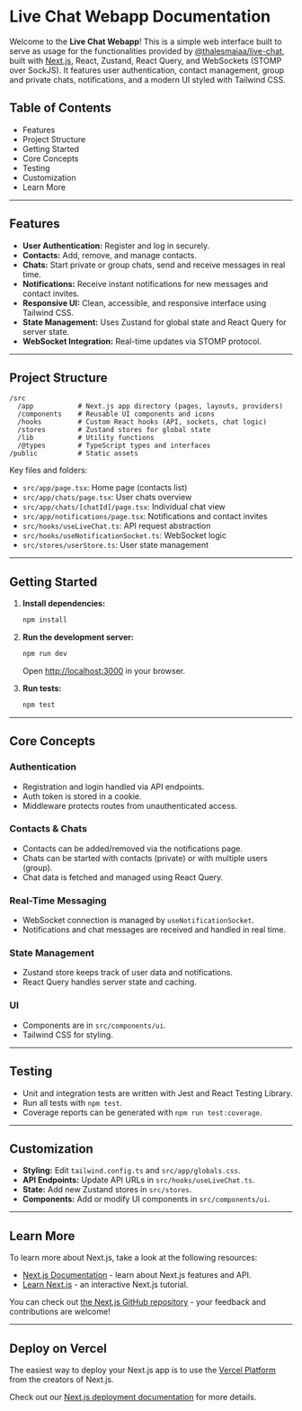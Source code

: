 # Live Chat Webapp Documentation


Welcome to the **Live Chat Webapp**! This is a simple web interface built to serve as usage for the functionalities provided by [@thalesmaiaa/live-chat](https://github.com/thalesmaiaa/live-chat), built with [Next.js](https://nextjs.org), React, Zustand, React Query, and WebSockets (STOMP over SockJS). It features user authentication, contact management, group and private chats, notifications, and a modern UI styled with Tailwind CSS.

## Table of Contents

- Features
- Project Structure
- Getting Started
- Core Concepts
- Testing
- Customization
- Learn More

---

## Features

- **User Authentication:** Register and log in securely.
- **Contacts:** Add, remove, and manage contacts.
- **Chats:** Start private or group chats, send and receive messages in real time.
- **Notifications:** Receive instant notifications for new messages and contact invites.
- **Responsive UI:** Clean, accessible, and responsive interface using Tailwind CSS.
- **State Management:** Uses Zustand for global state and React Query for server state.
- **WebSocket Integration:** Real-time updates via STOMP protocol.

---

## Project Structure

```
/src
  /app           # Next.js app directory (pages, layouts, providers)
  /components    # Reusable UI components and icons
  /hooks         # Custom React hooks (API, sockets, chat logic)
  /stores        # Zustand stores for global state
  /lib           # Utility functions
  /@types        # TypeScript types and interfaces
/public          # Static assets
```

Key files and folders:

- `src/app/page.tsx`: Home page (contacts list)
- `src/app/chats/page.tsx`: User chats overview
- `src/app/chats/[chatId]/page.tsx`: Individual chat view
- `src/app/notifications/page.tsx`: Notifications and contact invites
- `src/hooks/useLiveChat.ts`: API request abstraction
- `src/hooks/useNotificationSocket.ts`: WebSocket logic
- `src/stores/userStore.ts`: User state management

---

## Getting Started

1. **Install dependencies:**

   ```sh
   npm install
   ```

2. **Run the development server:**

   ```sh
   npm run dev
   ```

   Open [http://localhost:3000](http://localhost:3000) in your browser.

3. **Run tests:**

   ```sh
   npm test
   ```

---

## Core Concepts

### Authentication

- Registration and login handled via API endpoints.
- Auth token is stored in a cookie.
- Middleware protects routes from unauthenticated access.

### Contacts & Chats

- Contacts can be added/removed via the notifications page.
- Chats can be started with contacts (private) or with multiple users (group).
- Chat data is fetched and managed using React Query.

### Real-Time Messaging

- WebSocket connection is managed by `useNotificationSocket`.
- Notifications and chat messages are received and handled in real time.

### State Management

- Zustand store keeps track of user data and notifications.
- React Query handles server state and caching.

### UI

- Components are in `src/components/ui`.
- Tailwind CSS for styling.

---

## Testing

- Unit and integration tests are written with Jest and React Testing Library.
- Run all tests with `npm test`.
- Coverage reports can be generated with `npm run test:coverage`.

---

## Customization

- **Styling:** Edit `tailwind.config.ts` and `src/app/globals.css`.
- **API Endpoints:** Update API URLs in `src/hooks/useLiveChat.ts`.
- **State:** Add new Zustand stores in `src/stores`.
- **Components:** Add or modify UI components in `src/components/ui`.

---

## Learn More

To learn more about Next.js, take a look at the following resources:

- [Next.js Documentation](https://nextjs.org/docs) - learn about Next.js features and API.
- [Learn Next.js](https://nextjs.org/learn) - an interactive Next.js tutorial.

You can check out [the Next.js GitHub repository](https://github.com/vercel/next.js) - your feedback and contributions are welcome!

---

## Deploy on Vercel

The easiest way to deploy your Next.js app is to use the [Vercel Platform](https://vercel.com/new?utm_medium=default-template&filter=next.js&utm_source=create-next-app&utm_campaign=create-next-app-readme) from the creators of Next.js.

Check out our [Next.js deployment documentation](https://nextjs.org/docs/app/building-your-application/deploying) for more details.
